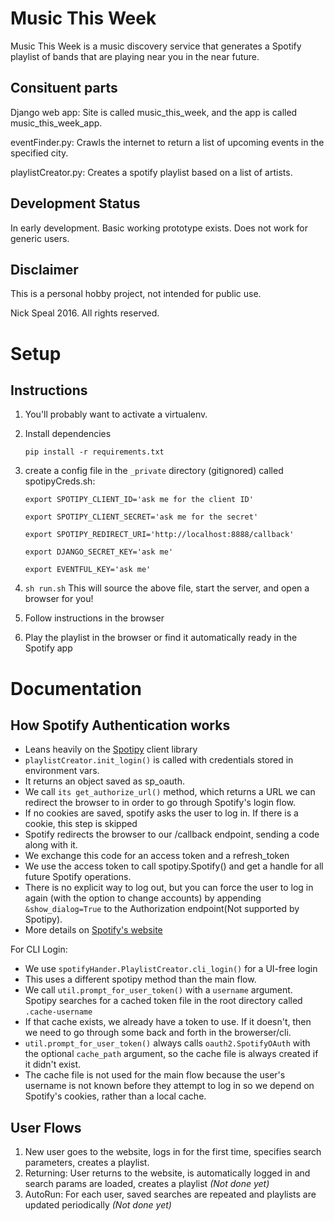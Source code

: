 # Music This Week

Music This Week is a music discovery service that generates a Spotify playlist of bands that are playing near you in the near future.

## Consituent parts

Django web app: Site is called music_this_week, and the app is called music_this_week_app.

eventFinder.py: Crawls the internet to return a list of upcoming events in the specified city.

playlistCreator.py: Creates a spotify playlist based on a list of artists.

## Development Status

In early development. Basic working prototype exists. Does not work for generic users.

## Disclaimer

This is a personal hobby project, not intended for public use.

Nick Speal 2016. All rights reserved.


# Setup

## Instructions

1. You'll probably want to activate a virtualenv.
1. Install dependencies

	~~~~
	pip install -r requirements.txt
	~~~~

1. create a config file in the `_private` directory (gitignored) called spotipyCreds.sh:

	~~~~
	export SPOTIPY_CLIENT_ID='ask me for the client ID'

	export SPOTIPY_CLIENT_SECRET='ask me for the secret'

	export SPOTIPY_REDIRECT_URI='http://localhost:8888/callback'

	export DJANGO_SECRET_KEY='ask me'

    export EVENTFUL_KEY='ask me'
	~~~~

1. `sh run.sh` This will source the above file, start the server, and open a browser for you!

1. Follow instructions in the browser

1. Play the playlist in the browser or find it automatically ready in the Spotify app


# Documentation

## How Spotify Authentication works

* Leans heavily on the [Spotipy](https://spotipy.readthedocs.io/en/latest/) client library
* `playlistCreator.init_login()` is called with credentials stored in environment vars.
* It returns an object saved as sp_oauth.
* We call `its get_authorize_url()` method, which returns a URL we can redirect the browser to in order to go through Spotify's login flow.
* If no cookies are saved, spotify asks the user to log in. If there is a cookie, this step is skipped
* Spotify redirects the browser to our /callback endpoint, sending a code along with it.
* We exchange this code for an access token and a refresh_token
* We use the access token to call spotipy.Spotify() and get a handle for all future Spotify operations.
* There is no explicit way to log out, but you can force the user to log in again (with the option to change accounts) by appending `&show_dialog=True` to the Authorization endpoint(Not supported by Spotipy).
* More details on [Spotify's website](https://developer.spotify.com/web-api/authorization-guide/)

For CLI Login:
* We use `spotifyHander.PlaylistCreator.cli_login()` for a UI-free login
* This uses a different spotipy method than the main flow.
* We call `util.prompt_for_user_token()` with a `username` argument. Spotipy searches for a cached token file in the root directory called `.cache-username`
* If that cache exists, we already have a token to use. If it doesn't, then we need to go through some back and forth in the browerser/cli.
* `util.prompt_for_user_token()` always calls `oauth2.SpotifyOAuth` with the optional `cache_path` argument, so the cache file is always created if it didn't exist.
* The cache file is not used for the main flow because the user's username is not known before they attempt to log in so we depend on Spotify's cookies, rather than a local cache.

## User Flows

1. New user goes to the website, logs in for the first time, specifies search parameters, creates a playlist.
2. Returning: User returns to the website, is automatically logged in and search params are loaded, creates a playlist _(Not done yet)_
3. AutoRun: For each user, saved searches are repeated and playlists are updated periodically _(Not done yet)_
